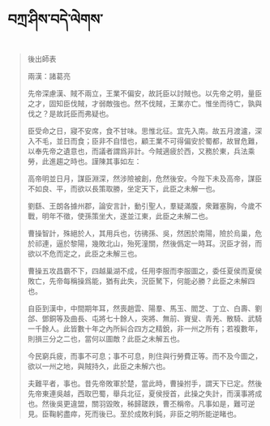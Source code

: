 # བཀྲ་ཤིས་བདེ་ལེགས་
> 後出師表
> 
> 兩漢：諸葛亮 
> 
> 先帝深慮漢、賊不兩立，王業不偏安，故託臣以討賊也。以先帝之明，量臣之才，固知臣伐賊，才弱敵強也。然不伐賊，王業亦亡。惟坐而待亡，孰與伐之？是故託臣而弗疑也。
> 
> 臣受命之日，寢不安席，食不甘味。思惟北征。宜先入南。故五月渡瀘，深入不毛，並日而食；臣非不自惜也，顧王業不可得偏安於蜀都，故冒危難，以奉先帝之遺意也，而議者謂爲非計。今賊適疲於西，又務於東，兵法乘勞，此進趨之時也。謹陳其事如左：
> 
> 高帝明並日月，謀臣淵深，然涉險被創，危然後安。今陛下未及高帝，謀臣不如良、平，而欲以長策取勝，坐定天下，此臣之未解一也。
> 
> 劉繇、王朗各據州郡，論安言計，動引聖人，羣疑滿腹，衆難塞胸，今歲不戰，明年不徵，使孫策坐大，遂並江東，此臣之未解二也。
> 
> 曹操智計，殊絕於人，其用兵也，彷彿孫、吳，然困於南陽，險於烏巢，危於祁連，逼於黎陽，幾敗北山，殆死潼關，然後僞定一時耳。況臣才弱，而欲以不危而定之，此臣之未解三也。
> 
> 曹操五攻昌霸不下，四越巢湖不成，任用李服而李服圖之，委任夏侯而夏侯敗亡，先帝每稱操爲能，猶有此失，況臣駑下，何能必勝？此臣之未解四也。
> 
> 自臣到漢中，中間期年耳，然喪趙雲、陽羣、馬玉、閻芝、丁立、白壽、劉郃、鄧銅等及曲長、屯將七十餘人，突將、無前、賨叟、青羌、散騎、武騎一千餘人。此皆數十年之內所糾合四方之精銳，非一州之所有；若複數年，則損三分之二也，當何以圖敵？此臣之未解五也。
> 
> 今民窮兵疲，而事不可息；事不可息，則住與行勞費正等。而不及今圖之，欲以一州之地，與賊持久，此臣之未解六也。
> 
> 夫難平者，事也。昔先帝敗軍於楚，當此時，曹操拊手，謂天下已定。然後先帝東連吳越，西取巴蜀，舉兵北征，夏侯授首，此操之失計，而漢事將成也。然後吳更違盟，關羽毀敗，秭歸蹉跌，曹丕稱帝。凡事如是，難可逆見。臣鞠躬盡瘁，死而後已。至於成敗利鈍，非臣之明所能逆睹也。
>